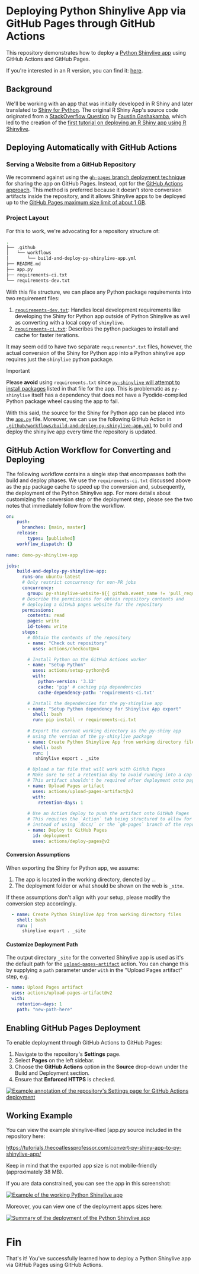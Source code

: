 # Deploying Python Shinylive App via GitHub Pages through GitHub Actions

This repository demonstrates how to deploy a [Python Shinylive app](https://shiny.posit.co/py/docs/shinylive.html) using GitHub Actions and GitHub Pages.

If you're interested in an R version, you can find it: [here](https://github.com/coatless-tutorials/convert-shiny-app-r-shinylive).

## Background

We'll be working with an app that was initially developed in R Shiny and later translated to [Shiny for Python](https://shiny.posit.co/py/). The original R Shiny App's source code originated from a [StackOverflow Question](https://stackoverflow.com/questions/78160039/using-shinylive-to-allow-deployment-of-r-shiny-apps-from-a-static-webserver-yiel) by [Faustin Gashakamba](https://stackoverflow.com/users/5618354/faustin-gashakamba), which led to the creation of the [first tutorial on deploying an R Shiny app using R Shinylive](https://github.com/coatless-tutorials/convert-shiny-app-r-shinylive).

## Deploying Automatically with GitHub Actions

### Serving a Website from a GitHub Repository

We recommend against using the [`gh-pages` branch deployment technique](https://docs.github.com/en/pages/getting-started-with-github-pages/configuring-a-publishing-source-for-your-github-pages-site#publishing-from-a-branch) for sharing the app on GitHub Pages. Instead, opt for the [GitHub Actions approach](https://docs.github.com/en/pages/getting-started-with-github-pages/configuring-a-publishing-source-for-your-github-pages-site#publishing-with-a-custom-github-actions-workflow). This method is preferred because it doesn't store conversion artifacts inside the repository, and it allows Shinylive apps to be deployed up to the [GitHub Pages maximum size limit of about 1 GB](https://docs.github.com/en/pages/getting-started-with-github-pages/about-github-pages#usage-limits).

### Project Layout

For this to work, we're advocating for a repository structure of: 

```sh
.
├── .github
│   └── workflows
│       └── build-and-deploy-py-shinylive-app.yml
├── README.md
├── app.py
├── requirements-ci.txt
└── requirements-dev.txt
```

With this file structure, we can place any Python package requirements into two requirement files:

1. [`requirements-dev.txt`](requirements-dev.txt): Handles local development requirements like developing the Shiny for Python app outside of Python Shinylive as well as converting with a local copy of `shinylive`.
2. [`requirements-ci.txt`](requirements-ci.txt): Describes the python packages to install and cache for faster iterations.

It may seem odd to have two separate `requirements*.txt` files, however, the actual conversion of the Shiny for Python app into a Python shinylive app requires just the `shinylive` python package. 

> [!IMPORTANT]
>
> Please **avoid** using `requirements.txt` since
> [`py-shinylive` will attempt to install packages](https://github.com/posit-dev/py-shinylive/issues/17)
> listed in that file for the app. This is problematic as `py-shinylive` itself has a dependency
> that does not have a Pyodide-compiled Python package wheel causing the app to fail.

With this said, the source for the Shiny for Python app can be placed into the [`app.py`](app.py) file.  Moreover, we can use the following GitHub Action in [`.github/workflows/build-and-deploy-py-shinylive-app.yml`](.github/workflows/build-and-deploy-py-shinylive-app.yml) to build and deploy the shinylive app every time the repository is updated.

## GitHub Action Workflow for Converting and Deploying

The following workflow contains a single step that encompasses both the build and deploy phases. We use the `requirements-ci.txt` discussed above as the `pip` package cache to speed up the conversion and, subsequently, the deployment of the Python Shinylive app. For more details about customizing the conversion step or the deployment step, please see the two notes that immediately follow from the workflow.

```yaml
on:
    push:
      branches: [main, master]
    release:
        types: [published]
    workflow_dispatch: {}
   
name: demo-py-shinylive-app

jobs:
    build-and-deploy-py-shinylive-app:
      runs-on: ubuntu-latest
      # Only restrict concurrency for non-PR jobs
      concurrency:
        group: py-shinylive-website-${{ github.event_name != 'pull_request' || github.run_id }}
      # Describe the permissions for obtain repository contents and 
      # deploying a GitHub pages website for the repository
      permissions:
        contents: read
        pages: write
        id-token: write
      steps:
        # Obtain the contents of the repository
        - name: "Check out repository"
          uses: actions/checkout@v4

        # Install Python on the GitHub Actions worker
        - name: "Setup Python"
          uses: actions/setup-python@v5
          with:
            python-version: '3.12'
            cache: 'pip' # caching pip dependencies
            cache-dependency-path: 'requirements-ci.txt'

        # Install the dependencies for the py-shinylive app
        - name: "Setup Python dependency for Shinylive App export"
          shell: bash
          run: pip install -r requirements-ci.txt
  
        # Export the current working directory as the py-shiny app
        # using the version of the py-shinylive package
        - name: Create Python Shinylive App from working directory files
          shell: bash
          run: |
           shinylive export . _site

        # Upload a tar file that will work with GitHub Pages
        # Make sure to set a retention day to avoid running into a cap
        # This artifact shouldn't be required after deployment onto pages was a success.
        - name: Upload Pages artifact
          uses: actions/upload-pages-artifact@v2
          with: 
            retention-days: 1
        
        # Use an Action deploy to push the artifact onto GitHub Pages
        # This requires the `Action` tab being structured to allow for deployment
        # instead of using `docs/` or the `gh-pages` branch of the repository
        - name: Deploy to GitHub Pages
          id: deployment
          uses: actions/deploy-pages@v2
```

#### Conversion Assumptions

When exporting the Shiny for Python app, we assume:

1. The app is located in the working directory, denoted by `.`.
2. The deployment folder or what should be shown on the web is `_site`.

If these assumptions don't align with your setup, please modify the conversion step accordingly.

```yaml
  - name: Create Python Shinylive App from working directory files
    shell: bash
    run: |
      shinylive export . _site
```

#### Customize Deployment Path

The output directory `_site` for the converted Shinylive app is used as it's the default path for the [`upload-pages-artifact`](https://github.com/actions/upload-pages-artifact) action. You can change this by supplying a `path` parameter under `with` in the "Upload Pages artifact" step, e.g.

```yaml
- name: Upload Pages artifact
  uses: actions/upload-pages-artifact@v2
  with: 
    retention-days: 1
    path: "new-path-here"
```





## Enabling GitHub Pages Deployment

To enable deployment through GitHub Actions to GitHub Pages:

1. Navigate to the repository's **Settings** page.
2. Select **Pages** on the left sidebar.
3. Choose the **GitHub Actions** option in the **Source** drop-down under the Build and Deployment section.
4. Ensure that **Enforced HTTPS** is checked.

[![Example annotation of the repository's Settings page for GitHub Actions deployment][1]][1]

## Working Example

You can view the example shinylive-ified [app.py source included in the repository here:

<https://tutorials.thecoatlessprofessor.com/convert-py-shiny-app-to-py-shinylive-app/>

Keep in mind that the exported app size is not mobile-friendly (approximately 38 MB).

If you are data constrained, you can see the app in this screenshot: 

[![Example of the working Python Shinylive app][2]][2]

Moreover, you can view one of the deployment apps sizes here: 

[![Summary of the deployment of the Python Shinylive app][3]][3]

# Fin

That's it! You've successfully learned how to deploy a Python Shinylive app via GitHub Pages using GitHub Actions.

  [1]: https://i.imgur.com/lGkZNeM.png 
  [2]: https://i.imgur.com/xouALeM.png
  [3]: https://i.imgur.com/krmVxIF.png
